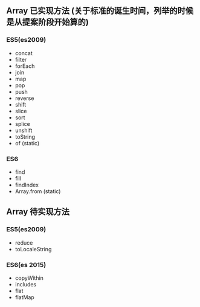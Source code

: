 ## Array 已实现方法 (关于标准的诞生时间，列举的时候是从提案阶段开始算的)

### ES5(es2009)
  
* concat
* filter
* forEach
* join
* map
* pop
* push
* reverse
* shift
* slice
* sort
* splice
* unshift
* toString
* of (static)


### ES6
* find
* fill
* findIndex
* Array.from (static)


## Array 待实现方法

### ES5(es2009)
* reduce
* toLocaleString

### ES6(es 2015)
* copyWithin
* includes
* flat
* flatMap
